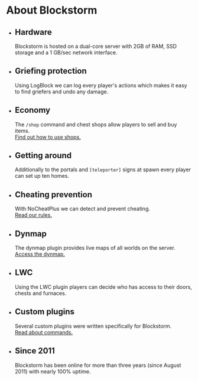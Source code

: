 <h1 id="about_blockstorm">About Blockstorm</h1>

<ul id="overview">

  <li class="overview-item">
    <h2>Hardware</h2>
    <p>
      Blockstorm is hosted on a dual-core server with  2GB of RAM, SSD storage and a 1 GB/sec network interface.
    </p>
  </li>

  <li class="overview-item">
    <h2>Griefing protection</h2>
    <p>
      Using LogBlock we can log every player's actions which makes it easy to find griefers and undo any damage.
    </p>	
  </li>

  <li class="overview-item">
    <h2>Economy</h2>
    <p>
      The <code>/shop</code> command and chest shops allow players to sell and buy items. </br>
      <a href="http://blockstorm.com/shops">Find out how to use shops.</a>
    </p>	
  </li>

  <li class="overview-item">
    <h2>Getting around</h2>
    <p>
      Additionally to the portals and <code>[teleporter]</code> signs at spawn every player can set up ten homes.
    </p>	
  </li>

  <li class="overview-item">
    <h2>Cheating prevention</h2>
    <p>
      With NoCheatPlus we can detect and prevent cheating.</br>
      <a href="http://blockstorm.com/rules">Read our rules.</a>
    </p>	
  </li>
  
  <li class="overview-item">
    <h2>Dynmap</h2>
    <p>
      The dynmap plugin provides live maps of all worlds on the server. </br>
      <a href="http://play.blockstorm.com:8123/">Access the dynmap.</a>
    </p>	
  </li>

  <li class="overview-item">
    <h2>LWC</h2>
    <p>
      Using the LWC plugin players can decide who has access to their doors, chests and furnaces.
    </p>
  </li>

  <li class="overview-item">
    <h2>Custom plugins</h2>
    <p>
      Several custom plugins were written specifically for Blockstorm. </br>
      <a href="http://blockstorm.com/ranks">Read about commands.</a>
    </p>
  </li>

  <li class="overview-item">
    <h2>Since 2011</h2>
    <p>
      Blockstorm has been online for more than three years (since August 2011) with nearly 100% uptime.
    </p>
  </li>
</ul>


